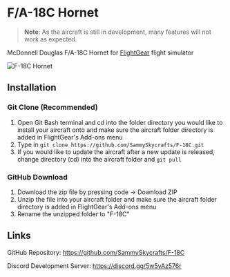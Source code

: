 # F/A-18C Hornet

> **Note**: As the aircraft is still in development, many features will not work as expected.

McDonnell Douglas F/A-18C Hornet for [FlightGear](https://www.flightgear.org/) flight simulator

![F-18C Hornet](https://github.com/sryu1/jsbgym/blob/3d/Previews/5.png)

## Installation

### Git Clone (Recommended)

1. Open Git Bash terminal and cd into the folder directory you would like to install your aircraft onto and make sure the aircraft folder directory is added in FlightGear's Add-ons menu
2. Type in `git clone https://github.com/SammySkycrafts/F-18C.git`
3. If you would like to update the aircraft after a new update is released, change directory (cd) into the aircraft folder and `git pull`

### GitHub Download

1. Download the zip file by pressing code -> Download ZIP
2. Unzip the file into your aircraft folder and make sure the aircraft folder directory is added in FlightGear's Add-ons menu
3. Rename the unzipped folder to "F-18C"

## Links

GitHub Repository: <https://github.com/SammySkycrafts/F-18C>

Discord Development Server: <https://discord.gg/5w5yAz576r>
